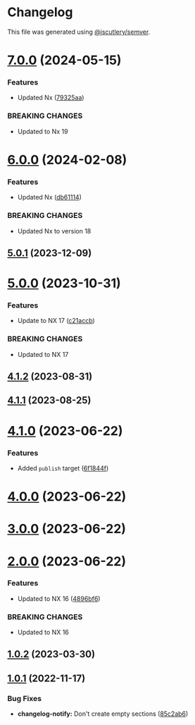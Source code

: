 # Changelog

This file was generated using [@jscutlery/semver](https://github.com/jscutlery/semver).

# [7.0.0](https://github.com/TriPSs/nx-extend/compare/changelog-notify@6.0.0...changelog-notify@7.0.0) (2024-05-15)


### Features

* Updated Nx ([79325aa](https://github.com/TriPSs/nx-extend/commit/79325aa06e0251f45dbf295f6c19fc417a301fc7))


### BREAKING CHANGES

* Updated to Nx 19



# [6.0.0](https://github.com/TriPSs/nx-extend/compare/changelog-notify@5.0.1...changelog-notify@6.0.0) (2024-02-08)


### Features

* Updated Nx ([db61114](https://github.com/TriPSs/nx-extend/commit/db61114abc4991ae0e66ade0660b2baee76263f0))


### BREAKING CHANGES

* Updated Nx to version 18



## [5.0.1](https://github.com/TriPSs/nx-extend/compare/changelog-notify@5.0.0...changelog-notify@5.0.1) (2023-12-09)



# [5.0.0](https://github.com/TriPSs/nx-extend/compare/changelog-notify@4.1.2...changelog-notify@5.0.0) (2023-10-31)


### Features

* Update to NX 17 ([c21accb](https://github.com/TriPSs/nx-extend/commit/c21accbed588d43cb5a53b4ce5d061722e7740f2))


### BREAKING CHANGES

* Updated to NX 17



## [4.1.2](https://github.com/TriPSs/nx-extend/compare/changelog-notify@4.1.1...changelog-notify@4.1.2) (2023-08-31)



## [4.1.1](https://github.com/TriPSs/nx-extend/compare/changelog-notify@4.1.0...changelog-notify@4.1.1) (2023-08-25)



# [4.1.0](https://github.com/TriPSs/nx-extend/compare/changelog-notify@4.0.0...changelog-notify@4.1.0) (2023-06-22)


### Features

* Added `publish` target ([6f1844f](https://github.com/TriPSs/nx-extend/commit/6f1844f792b704d63fca2663363ca0f65fe6451c))



# [4.0.0](https://github.com/TriPSs/nx-extend/compare/changelog-notify@3.0.0...changelog-notify@4.0.0) (2023-06-22)



# [3.0.0](https://github.com/TriPSs/nx-extend/compare/changelog-notify@2.0.0...changelog-notify@3.0.0) (2023-06-22)



# [2.0.0](https://github.com/TriPSs/nx-extend/compare/changelog-notify@1.0.2...changelog-notify@2.0.0) (2023-06-22)


### Features

* Updated to NX 16 ([4896bf6](https://github.com/TriPSs/nx-extend/commit/4896bf66940e1b69e0f2e3971a7864a1da20b2ef))


### BREAKING CHANGES

* Updated to NX 16



## [1.0.2](https://github.com/TriPSs/nx-extend/compare/changelog-notify@1.0.1...changelog-notify@1.0.2) (2023-03-30)



## [1.0.1](https://github.com/TriPSs/nx-extend/compare/changelog-notify@1.0.0...changelog-notify@1.0.1) (2022-11-17)


### Bug Fixes

* **changelog-notify:** Don't create empty sections ([85c2ab6](https://github.com/TriPSs/nx-extend/commit/85c2ab62509fe9982d9f85564d38effe512c3912))
